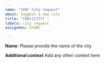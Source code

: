 ```yaml
---
name: "[EN] City request"
about: Suggest a new city
title: "[EN][CITY] "
labels: city request
assignees: SrGMC

---
```


**Name**:
Please provide the name of the city

**Additional context**
Add any other context here
